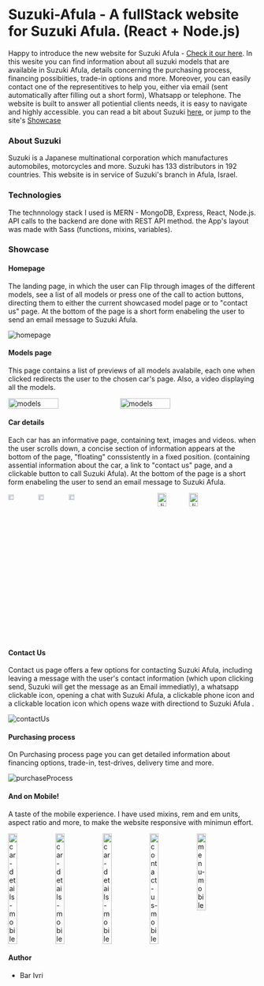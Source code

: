 

# Suzuki-Afula - A fullStack website for Suzuki Afula. (React + Node.js)

Happy to introduce the new website for Suzuki Afula - [Check it our here](https://suzuki-by-bar.herokuapp.com/).
In this wesite you can find information about all suzuki models that are available in Suzuki Afula, details concerning the purchasing process, financing possibiities, trade-in options and more. Moreover, you can easily contact one of the representitives to help you, either via email (sent automatically after filling out a short form), Whatsapp or telephone. The website is built to answer all potiential clients needs, it is easy to navigate and highly accessible.
you can read a bit about Suzuki [here](#about-Suzuki), or jump to the site's [Showcase](#showcase)




### About Suzuki

Suzuki is a Japanese multinational corporation which manufactures automobiles, motorcycles and more. Suzuki has 133 distributors in 192 countries. This website is in service of Suzuki's branch in Afula, Israel.

### Technologies

The technnology stack I used is MERN - MongoDB, Express, React, Node.js.
API calls to the backend are done with REST API method.
the App's layout was made with Sass (functions, mixins, variables).


### Showcase

#### Homepage

The landing page, in which the user can Flip through images of the different models, see a list of all models or press one of the call to action buttons, directing them to either the current showcased model page or to "contact us" page. At the bottom of the page is a short form enabeling the user to send an email message to Suzuki Afula.

![homepage](https://res.cloudinary.com/debmbjvbh/image/upload/v1661780014/homepage_qddzgw.png)

#### Models page

This page contains a list of previews of all models avalabile, each one when clicked redirects the user to the chosen car's page. Also, a video displaying all the models. 

<div style="display:flex">
<img src="https://res.cloudinary.com/debmbjvbh/image/upload/v1668625266/suzuki/readme/%D7%93%D7%92%D7%9E%D7%99%D7%9D_1_kksbli.png" alt="models" width="45%" title="models"   />
<img src="https://res.cloudinary.com/debmbjvbh/image/upload/v1668625251/suzuki/readme/%D7%93%D7%92%D7%9E%D7%99%D7%9D_2_jarhdo.png" alt="models" width="45%" title="models" />
</div>

#### Car details

Each car has an informative page, containing text, images and videos. when the user scrolls down, a concise section of information appears at the bottom of the page, "floating" conssistently in a fixed position. (containing assential information about the car, a link to "contact us" page, and a clickable button to call Suzuki Afula). At the bottom of the page is a short form enabeling the user to send an email message to Suzuki Afula.

<div style="display:flex; flexDirection:column">
<div style="display:flex>
<img src="https://res.cloudinary.com/debmbjvbh/image/upload/v1668625301/suzuki/readme/%D7%A2%D7%9E%D7%95%D7%93_%D7%9E%D7%9B%D7%95%D7%A0%D7%99%D7%AA_1_iz8zob.png" alt="Vitara-carDetails" width="19%" title="Vitara-carDetails"   />
<img src="https://res.cloudinary.com/debmbjvbh/image/upload/v1668625265/suzuki/readme/%D7%9E%D7%9B%D7%95%D7%A0%D7%99%D7%AA_3_vceqgc.png" alt="Vitara-carDetails" width="19%" title="Vitara-carDetails" />
<img src="https://res.cloudinary.com/debmbjvbh/image/upload/v1668625256/suzuki/readme/%D7%9E%D7%9B%D7%95%D7%A0%D7%99%D7%AA_2_yftdpp.png" alt="Vitara-carDetails" width="19%" title="Vitara-carDetails" />
<img src="https://res.cloudinary.com/debmbjvbh/image/upload/v1668625265/suzuki/readme/%D7%9E%D7%9B%D7%95%D7%A0%D7%99%D7%AA_6_gpqqwq.png" alt="Vitara-carDetails" width="19%" title="Vitara-carDetails" />
</div>

<div style="display:flex>
<img src="https://res.cloudinary.com/debmbjvbh/image/upload/v1668625259/suzuki/readme/%D7%92%D7%99%D7%9E%D7%A0%D7%992_z6zxvx.png" alt="Vitara-carDetails" width="30%" title="Jimny-carDetails"   />
<img src="https://res.cloudinary.com/debmbjvbh/image/upload/v1668625275/suzuki/readme/%D7%9E%D7%9B%D7%95%D7%A0%D7%99%D7%AA_%D7%92%D7%99%D7%9E%D7%A0%D7%99_1_yz516y.png" alt="Jimny-carDetails" width="30%" title="Jimny-carDetails" />
<img src="https://res.cloudinary.com/debmbjvbh/image/upload/v1668625267/suzuki/readme/%D7%9E%D7%9B%D7%95%D7%A0%D7%99%D7%AA_%D7%92%D7%99%D7%9E%D7%A0%D7%99_3_brnklc.png" alt="Jimny-carDetails" width="30%" title="Jimny-carDetails" />
</div>
</div>

#### Contact Us

Contact us page offers a few options for contacting Suzuki Afula, including leaving a message with the user's contact information (which upon clicking send, Suzuki will get the message as an Email immediatly), a whatsapp clickable icon, opening a chat with Suzuki Afula, a clickable phone icon and a clickable location icon which opens waze with directiond to Suzuki Afula .

![contactUs](https://res.cloudinary.com/debmbjvbh/image/upload/v1668625270/suzuki/readme/%D7%A6%D7%95%D7%A8_%D7%A7%D7%A9%D7%A8_to15tq.png)

#### Purchasing process

On Purchasing process page you can get detailed information about financing options, trade-in, test-drives, delivery time and more.

![purchaseProcess](https://res.cloudinary.com/debmbjvbh/image/upload/v1668625268/suzuki/readme/%D7%AA%D7%94%D7%9C%D7%99%D7%9A_%D7%A8%D7%9B%D7%99%D7%A9%D7%94_gwdkgs.png)

#### And on Mobile!

A taste of the mobile experience. I have used mixins, rem and em units, aspect ratio and  more, to make the website responsive with minimun effort.

<div style="display:flex">
<img src="https://res.cloudinary.com/debmbjvbh/image/upload/v1668625270/suzuki/readme/%D7%9E%D7%9B%D7%95%D7%A0%D7%99%D7%AA_%D7%9E%D7%95%D7%91%D7%99%D7%9C4_ebuovf.png" alt="car-details-mobile" width="19%" title="car-details-mobile"   />
<img src="https://res.cloudinary.com/debmbjvbh/image/upload/v1668625267/suzuki/readme/%D7%9E%D7%9B%D7%95%D7%A0%D7%99%D7%AA_%D7%9E%D7%95%D7%91%D7%99%D7%9C_ghupmg.png" alt="car-details-mobile" width="19%" title="car-details-mobile" />
<img src="https://res.cloudinary.com/debmbjvbh/image/upload/v1668625268/suzuki/readme/%D7%9E%D7%9B%D7%95%D7%A0%D7%99%D7%AA_%D7%9E%D7%95%D7%91%D7%99%D7%9C3_nzybob.png" alt="car-details-mobile" width="19%" title="car-details-mobile" />
<img src="https://res.cloudinary.com/debmbjvbh/image/upload/v1668625269/suzuki/readme/%D7%A6%D7%95%D7%A8_%D7%A7%D7%A9%D7%A8_%D7%9E%D7%95%D7%91%D7%99%D7%9C_t8ttib.png" alt="contact-us-mobile" width="19%" title="contact-us-mobile" />
<img src="https://res.cloudinary.com/debmbjvbh/image/upload/v1668625270/suzuki/readme/%D7%AA%D7%A4%D7%A8%D7%99%D7%98_%D7%9E%D7%95%D7%91%D7%99%D7%9C_jcebo8.png" alt="menu-mobile" width="19%" title="menu-mobile" />
</div>

#### Author

* Bar Ivri







